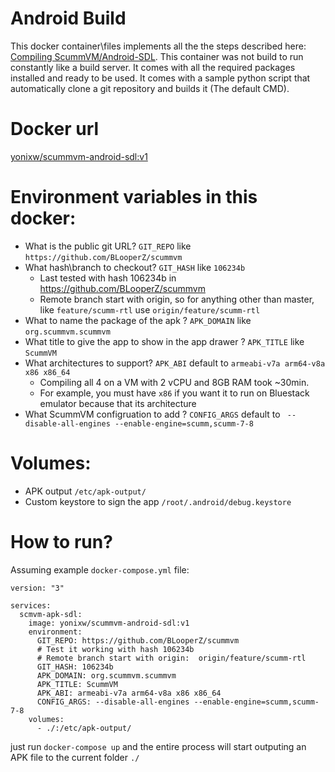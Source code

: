 # Android Build

This docker container\files implements all the the steps described here: [Compiling ScummVM/Android-SDL](https://wiki.scummvm.org/index.php?title=Compiling_ScummVM/Android-SDL). This container was not build to run constantly like a build server. It comes with all the required packages installed and ready to be used. It comes with a sample python script that automatically clone a git repository and builds it (The default CMD). 

# Docker url
[yonixw/scummvm-android-sdl:v1](https://cloud.docker.com/u/yonixw/repository/docker/yonixw/scummvm-android-sdl)

# Environment variables in this docker:

* What is the public git URL? `GIT_REPO` like  `https://github.com/BLooperZ/scummvm`
* What hash\branch to checkout? `GIT_HASH` like `106234b`
  * Last tested with hash 106234b in https://github.com/BLooperZ/scummvm
  * Remote branch start with origin, so for anything other than master, like `feature/scumm-rtl` use `origin/feature/scumm-rtl`
* What to name the package of the apk ?  `APK_DOMAIN` like `org.scummvm.scummvm`
* What title to give the app to show in the app drawer ? `APK_TITLE` like `ScummVM`
* What architectures to support? `APK_ABI` default to `armeabi-v7a arm64-v8a x86 x86_64`
  * Compiling all 4 on a VM with 2 vCPU and 8GB RAM took ~30min.
  * For example, you must have `x86` if you want it to run on Bluestack emulator because that its architecture
* What  ScummVM configruation to add ? `CONFIG_ARGS` default to ` --disable-all-engines --enable-engine=scumm,scumm-7-8`

# Volumes:
* APK output `/etc/apk-output/`
* Custom keystore to sign the app `/root/.android/debug.keystore`

# How to run?
Assuming example `docker-compose.yml` file:
```
version: "3"

services:
  scmvm-apk-sdl:
    image: yonixw/scummvm-android-sdl:v1
    environment:
      GIT_REPO: https://github.com/BLooperZ/scummvm
      # Test it working with hash 106234b
      # Remote branch start with origin:  origin/feature/scumm-rtl
      GIT_HASH: 106234b
      APK_DOMAIN: org.scummvm.scummvm
      APK_TITLE: ScummVM
      APK_ABI: armeabi-v7a arm64-v8a x86 x86_64
      CONFIG_ARGS: --disable-all-engines --enable-engine=scumm,scumm-7-8
    volumes:
      - ./:/etc/apk-output/
```

just run `docker-compose up` and the entire process will start outputing an APK file to  the current folder `./`